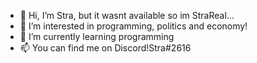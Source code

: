 - 👋 Hi, I’m Stra, but it wasnt available so im StraReal...
- 👀 I’m interested in programming, politics and economy!
- 🌱 I’m currently learning programming
- 📫 You can find me on Discord!Stra#2616

